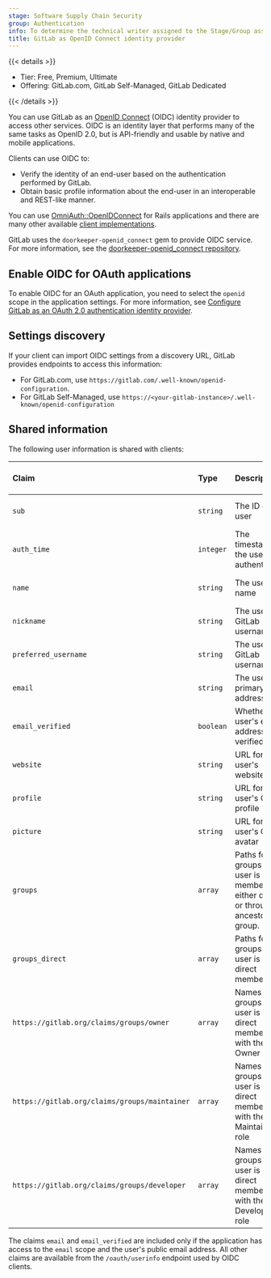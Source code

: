 ```yaml
---
stage: Software Supply Chain Security
group: Authentication
info: To determine the technical writer assigned to the Stage/Group associated with this page, see https://handbook.gitlab.com/handbook/product/ux/technical-writing/#assignments
title: GitLab as OpenID Connect identity provider
---
```


{{< details >}}

- Tier: Free, Premium, Ultimate
- Offering: GitLab.com, GitLab Self-Managed, GitLab Dedicated

{{< /details >}}

You can use GitLab as an [OpenID Connect](https://openid.net/developers/how-connect-works/) (OIDC)
identity provider to access other services.
OIDC is an identity layer that performs many of the same tasks as OpenID 2.0, but is API-friendly
and usable by native and mobile applications.

Clients can use OIDC to:

- Verify the identity of an end-user based on the authentication performed by GitLab.
- Obtain basic profile information about the end-user in an interoperable and REST-like manner.

You can use [OmniAuth::OpenIDConnect](https://github.com/omniauth/omniauth_openid_connect) for Rails
applications and there are many other available [client implementations](https://openid.net/developers/certified-openid-connect-implementations/).

GitLab uses the `doorkeeper-openid_connect` gem to provide OIDC service. For more information, see
the [doorkeeper-openid_connect repository](https://github.com/doorkeeper-gem/doorkeeper-openid_connect "Doorkeeper::OpenidConnect repository").

## Enable OIDC for OAuth applications

To enable OIDC for an OAuth application, you need to select the `openid` scope in the application
settings. For more information, see [Configure GitLab as an OAuth 2.0 authentication identity provider](oauth_provider.md).

## Settings discovery

If your client can import OIDC settings from a discovery URL, GitLab provides endpoints to access
this information:

- For GitLab.com, use `https://gitlab.com/.well-known/openid-configuration`.
- For GitLab Self-Managed, use `https://<your-gitlab-instance>/.well-known/openid-configuration`

## Shared information

The following user information is shared with clients:

| Claim                | Type      | Description | Included in ID Token | Included in `userinfo` endpoint |
|:---------------------|:----------|:------------|:---------------------|:------------------------------|
| `sub`                | `string`  | The ID of the user | {{< icon name="check-circle" >}} Yes | {{< icon name="check-circle" >}} Yes |
| `auth_time`          | `integer` | The timestamp for the user's last authentication | {{< icon name="check-circle" >}} Yes | {{< icon name="dotted-circle" >}} No |
| `name`               | `string`  | The user's full name | {{< icon name="check-circle" >}} Yes | {{< icon name="check-circle" >}} Yes |
| `nickname`           | `string`  | The user's GitLab username | {{< icon name="check-circle" >}} Yes| {{< icon name="check-circle" >}} Yes |
| `preferred_username` | `string`  | The user's GitLab username | {{< icon name="check-circle" >}} Yes | {{< icon name="check-circle" >}} Yes |
| `email`              | `string`  | The user's primary email address | {{< icon name="check-circle" >}} Yes | {{< icon name="check-circle" >}} Yes |
| `email_verified`     | `boolean` | Whether the user's email address is verified | {{< icon name="check-circle" >}} Yes | {{< icon name="check-circle" >}} Yes |
| `website`            | `string`  | URL for the user's website | {{< icon name="check-circle" >}} Yes | {{< icon name="check-circle" >}} Yes |
| `profile`            | `string`  | URL for the user's GitLab profile | {{< icon name="check-circle" >}} Yes | {{< icon name="check-circle" >}} Yes|
| `picture`            | `string`  | URL for the user's GitLab avatar | {{< icon name="check-circle" >}} Yes| {{< icon name="check-circle" >}} Yes |
| `groups`             | `array`   | Paths for the groups the user is a member of, either directly or through an ancestor group. | {{< icon name="dotted-circle" >}} No | {{< icon name="check-circle" >}} Yes |
| `groups_direct`      | `array`   | Paths for the groups the user is a direct member of. | {{< icon name="check-circle" >}} Yes | {{< icon name="dotted-circle" >}} No |
| `https://gitlab.org/claims/groups/owner`      | `array`   | Names of the groups the user is a direct member of with the Owner role | {{< icon name="dotted-circle" >}} No | {{< icon name="check-circle" >}} Yes |
| `https://gitlab.org/claims/groups/maintainer` | `array`   | Names of the groups the user is a direct member of with the Maintainer role | {{< icon name="dotted-circle" >}} No | {{< icon name="check-circle" >}} Yes |
| `https://gitlab.org/claims/groups/developer`  | `array`   | Names of the groups the user is a direct member of with the Developer role | {{< icon name="dotted-circle" >}} No | {{< icon name="check-circle" >}} Yes |

The claims `email` and `email_verified` are included only if the application has access to the
`email` scope and the user's public email address. All other claims are available from the
`/oauth/userinfo` endpoint used by OIDC clients.
